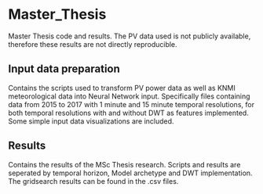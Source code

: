 # Master_Thesis
Master Thesis code and results. The PV data used is not publicly available, therefore these results are not directly reproducible.

## Input data preparation
Contains the scripts used to transform PV power data as well as KNMI meteorological data into Neural Network input. Specifically files containing data from 2015 to 2017 with 1 minute and 15 minute temporal resolutions, for both temporal resolutions with and without DWT as features implemented. Some simple input data visualizations are included.

## Results
Contains the results of the MSc Thesis research. Scripts and results are seperated by temporal horizon, Model archetype and DWT implementation. The gridsearch results can be found in the .csv files.

